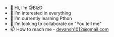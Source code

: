 - 👋 Hi, I’m @BlzD
- 👀 I’m interested in everything
- 🌱 I’m currently learning Pthon
- 💞️ I’m looking to collaborate on "You tell me"
- 📫 How to reach me - devansh1012@gmail.com

<!---
BlzD/BlzD is a ✨ special ✨ repository because its `README.md` (this file) appears on your GitHub profile.
You can click the Preview link to take a look at your changes.
--->
